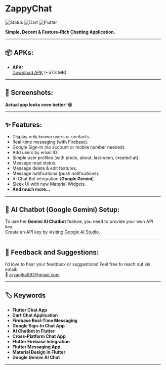 # ZappyChat

![Status](https://img.shields.io/badge/Status-Active-brightgreen)
![Dart](https://img.shields.io/badge/dart-100%25-brightgreen)
![Flutter](https://img.shields.io/badge/Flutter-Cross%20Platform-blue)

**Simple, Decent & Feature-Rich Chatting Application.**

---

## 📦 APKs:

- **APK:**  
  [Download APK]() (~57.3 MB)  
---

## 📸 Screenshots:

**Actual app looks even better! 😃**

<kbd>
 
</kbd>

---

## ✨ Features:

- Display only known users or contacts.
- Real-time messaging (with Firebase).
- Google Sign-In (no account or mobile number needed).
- Add users by email ID.
- Simple user profiles (with photo, about, last-seen, created-at).
- Message read status.
- Message delete & edit features.
- Message notifications (push notifications).
- AI Chat Bot integration (**Google Gemini**).
- Sleek UI with new Material Widgets.
- **And much more...**

---

## 🧠 AI Chatbot (Google Gemini) Setup:

To use the **Gemini AI Chatbot** feature, you need to provide your own API key.  
Create an API key by visiting [Google AI Studio](https://aistudio.google.com/app/apikey).

---

## 💬 Feedback and Suggestions:

I’d love to hear your feedback or suggestions! Feel free to reach out via email:  
📧 [aryanjha597@gmail.com](mailto:aryanjha597@gmail.com)

---

## 🏷️ Keywords

- **Flutter Chat App**
- **Dart Chat Application**
- **Firebase Real-Time Messaging**
- **Google Sign-In Chat App**
- **AI Chatbot in Flutter**
- **Cross-Platform Chat App**
- **Flutter Firebase Integration**
- **Flutter Messaging App**
- **Material Design in Flutter**
- **Google Gemini AI Chat**

---
